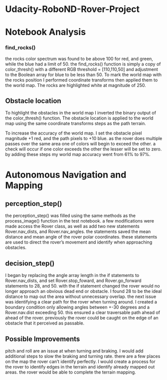 # Udacity-RoboND-Rover-Project

# Notebook Analysis

### find_rocks()

the rocks color spectrum was found to be above 100 for red, and green, while the blue had a limit of 50. the find_rocks() function is simply a copy of color_thresh() with a different RGB threshold = [110,110,50] and adjustment to the Boolean array for blue to be less than 50. To mark the world map with the rocks position I performed coordinate transforms then applied them to the world map. The rocks are highlighted white at magnitude of 250. 

## Obstacle location

To highlight the obstacles in the world map I inverted the binary output of the color_thresh() function. The obstacle location is applied to the world map using the same coordinate transforms steps as the path terrain. 

To increase the accuracy of the world map. I set the obstacle pixel magnitude +1 red, and the path pixels to +10 blue. as the rover does multiple passes over the same area one of colors will begin to exceed the other. a check will occur if one color exceeds the other the lesser will be set to zero. by adding these steps my world map accuracy went from 61% to 97%. 

# Autonomous Navigation and Mapping

## perception_step()
the perception_step() was filled using the same methods as the process_image() function in the test notebook. a few modifications were made access the Rover class, as well as add two new statements Rover.nav_dists, and Rover.nav_angles. the statements saved the mean distance and mean angle of the rover polar coordinates. these statements are used to direct the rover’s movement and identify when approaching obstacles. 

## decision_step()
I began by replacing the angle array length in the if statements to Rover.nav_dists, and set Rover.stop_foward, and Rover.go_forward statements to 28, and 50. with the if statement changed the rover would no longer approach an obvious dead end or obstacle. I found 28 to be the ideal distance to map out the area without unnecessary overlap. the next issue was identifying a clear path for the rover when turning around. I created a boundary condition only allowing angles between +-30 degrees and a Rover.nav.dist exceeding 50. this ensured a clear traversable path ahead of ahead of the rover. previously the rover could be caught on the edge of an obstacle that it perceived as passable.

## Possible Improvements

pitch and roll are an issue at when turning and braking. I would add additional steps to slow the braking and turning rate. 
there are a few places on the map the rover can’t identify perfectly. I would create a process for the rover to identify edges in the terrain and identify already mapped out areas. the rover would be able to complete the terrain mapping.  

